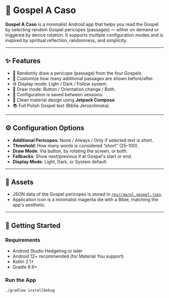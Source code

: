 # 🎲 Gospel A Caso

**Gospel A Caso** is a minimalist Android app that helps you read the Gospel by selecting random
Gospel pericopes (passages) — either on demand or triggered by device rotation. It supports multiple
configuration modes and is inspired by spiritual reflection, randomness, and simplicity.

---

## ✨ Features

- 🔀 Randomly draw a pericope (passage) from the four Gospels.
- 🔧 Customize how many additional passages are shown before/after.
- ⚙️ Display mode: Light / Dark / Follow system.
- 📱 Draw mode: Button / Orientation change / Both.
- 💾 Configuration is saved between sessions.
- 📄 Clean material design using **Jetpack Compose**.
- 📚 Full Polish Gospel text (Biblia Jerozolimska).

---

## ⚙️ Configuration Options

- **Additional Pericopes**: None / Always / Only if selected text is short.
- **Threshold**: How many words is considered “short” (25–100).
- **Draw Mode**: Via button, by rotating the screen, or both.
- **Fallbacks**: Show next/previous if at Gospel's start or end.
- **Display Mode**: Light, Dark, or System default.

---

## 📁 Assets

- JSON data of the Gospel pericopes is stored in [
  `res/raw/pl_gospel.json`](./app/src/main/res/raw/pl_gospel.json).
- Application icon is a minimalist magenta die with a Bible, matching the app's aesthetic.

---

## 🚀 Getting Started

### Requirements

- Android Studio Hedgehog or later
- Android 12+ recommended (for Material You support)
- Kotlin 2.1+
- Gradle 8.9+

### Run the App

```bash
./gradlew installDebug
